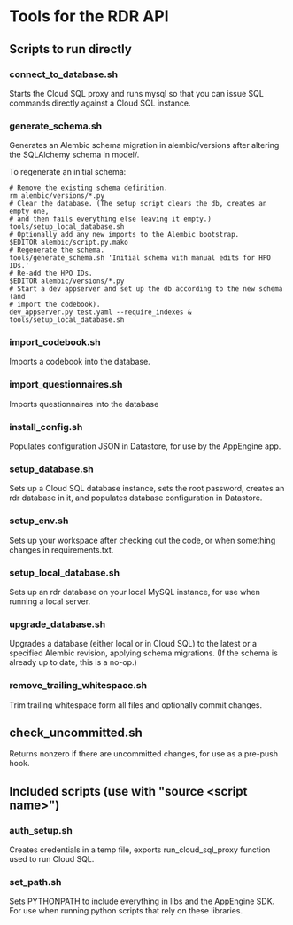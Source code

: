 # Tools for the RDR API

## Scripts to run directly

### connect_to_database.sh

Starts the Cloud SQL proxy and runs mysql so that you can issue SQL commands directly against
a Cloud SQL instance.

### generate_schema.sh

Generates an Alembic schema migration in alembic/versions after altering the
SQLAlchemy schema in model/.

To regenerate an initial schema:

```
# Remove the existing schema definition.
rm alembic/versions/*.py
# Clear the database. (The setup script clears the db, creates an empty one,
# and then fails everything else leaving it empty.)
tools/setup_local_database.sh
# Optionally add any new imports to the Alembic bootstrap.
$EDITOR alembic/script.py.mako
# Regenerate the schema.
tools/generate_schema.sh 'Initial schema with manual edits for HPO IDs.'
# Re-add the HPO IDs.
$EDITOR alembic/versions/*.py
# Start a dev appserver and set up the db according to the new schema (and
# import the codebook).
dev_appserver.py test.yaml --require_indexes &
tools/setup_local_database.sh
```

### import_codebook.sh

Imports a codebook into the database.

### import_questionnaires.sh

Imports questionnaires into the database

### install_config.sh

Populates configuration JSON in Datastore, for use by the AppEngine app.

### setup_database.sh

Sets up a Cloud SQL database instance, sets the root password, creates an rdr database in
it, and populates database configuration in Datastore.

### setup_env.sh

Sets up your workspace after checking out the code, or when something changes in
requirements.txt.

### setup_local_database.sh

Sets up an rdr database on your local MySQL instance, for use when running a local
server.

### upgrade_database.sh

Upgrades a database (either local or in Cloud SQL) to the latest or a specified Alembic revision,
applying schema migrations. (If the schema is already up to date, this is a no-op.)

### remove_trailing_whitespace.sh

Trim trailing whitespace form all files and optionally commit changes.

## check_uncommitted.sh

Returns nonzero if there are uncommitted changes, for use as a pre-push hook.

## Included scripts (use with "source &lt;script name&gt;")

### auth_setup.sh

Creates credentials in a temp file, exports run_cloud_sql_proxy function used to run Cloud SQL.

### set_path.sh

Sets PYTHONPATH to include everything in libs and the AppEngine SDK. For use when running python
scripts that rely on these libraries.



